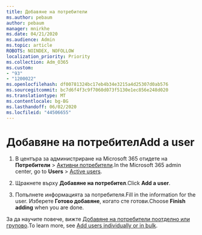 ```yaml
---
title: Добавяне на потребители
ms.author: pebaum
author: pebaum
manager: mnirkhe
ms.date: 04/21/2020
ms.audience: Admin
ms.topic: article
ROBOTS: NOINDEX, NOFOLLOW
localization_priority: Priority
ms.collection: Adm_O365
ms.custom:
- "93"
- "1200022"
ms.openlocfilehash: df00781324bc17eb4b34e3215a4d25307d0ab576
ms.sourcegitcommit: bc7d6f4f3c9f7060d073f5130e1ec856e248d020
ms.translationtype: MT
ms.contentlocale: bg-BG
ms.lasthandoff: 06/02/2020
ms.locfileid: "44506655"
---
```

# <a name="add-a-user"></a><span data-ttu-id="16514-102">Добавяне на потребител</span><span class="sxs-lookup"><span data-stu-id="16514-102">Add a user</span></span>

1. <span data-ttu-id="16514-103">В центъра за администриране на Microsoft 365 отидете на **Потребители** > [Активни потребители](https://admin.microsoft.com/Adminportal/Home?source=applauncher#/users).</span><span class="sxs-lookup"><span data-stu-id="16514-103">In the Microsoft 365 admin center, go to **Users** > [Active users](https://admin.microsoft.com/Adminportal/Home?source=applauncher#/users).</span></span>

2. <span data-ttu-id="16514-104">Щракнете върху **Добавяне на потребител**.</span><span class="sxs-lookup"><span data-stu-id="16514-104">Click **Add a user**.</span></span>

3. <span data-ttu-id="16514-105">Попълнете информацията за потребителя.</span><span class="sxs-lookup"><span data-stu-id="16514-105">Fill in the information for the user.</span></span> <span data-ttu-id="16514-106">Изберете **Готово добавяне**, когато сте готови.</span><span class="sxs-lookup"><span data-stu-id="16514-106">Choose **Finish adding** when you are done.</span></span>

<span data-ttu-id="16514-107">За да научите повече, вижте [ Добавяне на потребители поотделно или групово](https://docs.microsoft.com/microsoft-365/admin/add-users/add-users).</span><span class="sxs-lookup"><span data-stu-id="16514-107">To learn more, see [Add users individually or in bulk](https://docs.microsoft.com/microsoft-365/admin/add-users/add-users).</span></span>